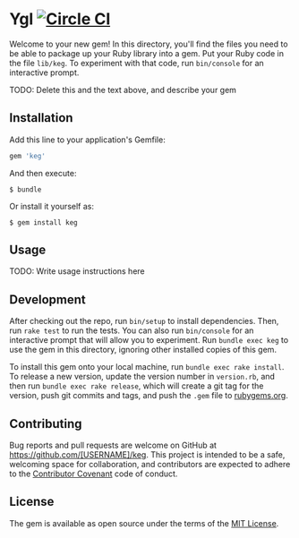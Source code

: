 # Ygl [![Circle CI](https://circleci.com/gh/bm-sms/keg.svg?style=svg&circle-token=64f349201f5cb44f1ac47b1172626522253d20ec)](https://circleci.com/gh/bm-sms/keg)

Welcome to your new gem! In this directory, you'll find the files you need to be able to package up your Ruby library into a gem. Put your Ruby code in the file `lib/keg`. To experiment with that code, run `bin/console` for an interactive prompt.

TODO: Delete this and the text above, and describe your gem

## Installation

Add this line to your application's Gemfile:

```ruby
gem 'keg'
```

And then execute:

    $ bundle

Or install it yourself as:

    $ gem install keg

## Usage

TODO: Write usage instructions here

## Development

After checking out the repo, run `bin/setup` to install dependencies. Then, run `rake test` to run the tests. You can also run `bin/console` for an interactive prompt that will allow you to experiment. Run `bundle exec keg` to use the gem in this directory, ignoring other installed copies of this gem.

To install this gem onto your local machine, run `bundle exec rake install`. To release a new version, update the version number in `version.rb`, and then run `bundle exec rake release`, which will create a git tag for the version, push git commits and tags, and push the `.gem` file to [rubygems.org](https://rubygems.org).

## Contributing

Bug reports and pull requests are welcome on GitHub at https://github.com/[USERNAME]/keg. This project is intended to be a safe, welcoming space for collaboration, and contributors are expected to adhere to the [Contributor Covenant](contributor-covenant.org) code of conduct.


## License

The gem is available as open source under the terms of the [MIT License](http://opensource.org/licenses/MIT).

